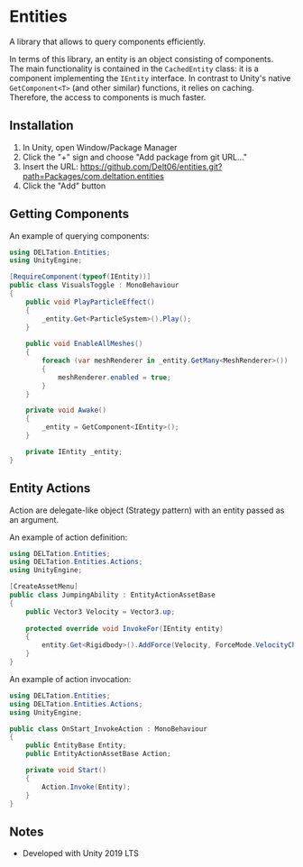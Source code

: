 ﻿# Entities

A library that allows to query components efficiently.

In terms of this library, an entity is an object consisting of components.  
The main functionality is contained in the `CachedEntity` class: it is a component implementing the `IEntity` interface. In contrast to Unity's native `GetComponent<T>` (and other similar) functions, it relies on caching. Therefore, the access to components is much faster.

## Installation

1. In Unity, open Window/Package Manager
2. Click the "+" sign and choose "Add package from git URL..."
3. Insert the URL: https://github.com/Delt06/entities.git?path=Packages/com.deltation.entities
4. Click the "Add" button

## Getting Components

An example of querying components:
```c#
using DELTation.Entities;
using UnityEngine;

[RequireComponent(typeof(IEntity))]
public class VisualsToggle : MonoBehaviour
{
	public void PlayParticleEffect()
	{
		_entity.Get<ParticleSystem>().Play();
	}
	
	public void EnableAllMeshes()
	{
		foreach (var meshRenderer in _entity.GetMany<MeshRenderer>())
		{
			meshRenderer.enabled = true;
		}
	}

	private void Awake()
	{
		_entity = GetComponent<IEntity>();
	}

	private IEntity _entity;
}
```


## Entity Actions

Action are delegate-like object (Strategy pattern) with an entity passed as an argument.

An example of action definition:
```c#
using DELTation.Entities;
using DELTation.Entities.Actions;
using UnityEngine;

[CreateAssetMenu]
public class JumpingAbility : EntityActionAssetBase
{
	public Vector3 Velocity = Vector3.up;
	
	protected override void InvokeFor(IEntity entity)
	{
		entity.Get<Rigidbody>().AddForce(Velocity, ForceMode.VelocityChange);
	}
}
```

An example of action invocation:
```c#
using DELTation.Entities;
using DELTation.Entities.Actions;
using UnityEngine;

public class OnStart_InvokeAction : MonoBehaviour
{
	public EntityBase Entity;
	public EntityActionAssetBase Action;

	private void Start()
	{
		Action.Invoke(Entity);
	}
}
``` 

## Notes
- Developed with Unity 2019 LTS
